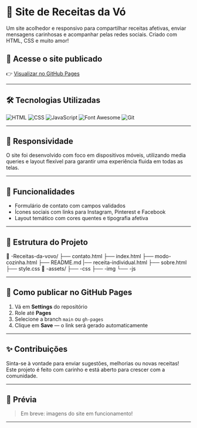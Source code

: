 # 🍲 Site de Receitas da Vó

Um site acolhedor e responsivo para compartilhar receitas afetivas, enviar mensagens carinhosas e acompanhar pelas redes sociais. Criado com HTML, CSS e muito amor!

## 🔗 Acesse o site publicado

👉 [Visualizar no GitHub Pages](https://samirasfonseca.github.io/-Site-de-Receitas/)

---

## 🛠️ Tecnologias Utilizadas

![HTML](https://img.shields.io/badge/HTML5-E34F26?style=for-the-badge&logo=html5&logoColor=white)
![CSS](https://img.shields.io/badge/CSS3-1572B6?style=for-the-badge&logo=css3&logoColor=white)
![JavaScript](https://img.shields.io/badge/JavaScript-F7DF1E?style=for-the-badge&logo=javascript&logoColor=black)
![Font Awesome](https://img.shields.io/badge/Font%20Awesome-339AF0?style=for-the-badge&logo=fontawesome&logoColor=white)
![Git](https://img.shields.io/badge/Git-F05032?style=for-the-badge&logo=git&logoColor=white)



---

## 📱 Responsividade

O site foi desenvolvido com foco em dispositivos móveis, utilizando media queries e layout flexível para garantir uma experiência fluida em todas as telas.

---

## 💌 Funcionalidades

- Formulário de contato com campos validados
- Ícones sociais com links para Instagram, Pinterest e Facebook
- Layout temático com cores quentes e tipografia afetiva

---

## 📂 Estrutura do Projeto

📁 -Receitas-da-vovo/
├── contato.html 
├── index.html 
├── modo-cozinha.html 
├──  README.md
|── receita-individual.html 
├── sobre.html 
├── style.css 
📁 -assets/ 
├── -css 
├── -img
└──  -js


---

## 🚀 Como publicar no GitHub Pages

1. Vá em **Settings** do repositório
2. Role até **Pages**
3. Selecione a branch `main` ou `gh-pages`
4. Clique em **Save** — o link será gerado automaticamente

---

## ✨ Contribuições

Sinta-se à vontade para enviar sugestões, melhorias ou novas receitas! Este projeto é feito com carinho e está aberto para crescer com a comunidade.

---

## 📸 Prévia

> Em breve: imagens do site em funcionamento!

---



